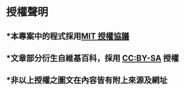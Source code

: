 # 授權聲明
## *本專案中的程式採用[MIT 授權協議](https://opensource.org/licenses/MIT)
## *文章部分衍生自維基百科，採用 [CC:BY-SA](https://zh.wikipedia.org/zh-hant/Wikipedia%3ACC_BY-SA_3.0%E5%8D%8F%E8%AE%AE%E6%96%87%E6%9C%AC) 授權
## *非以上授權之圖文在內容皆有附上來源及網址